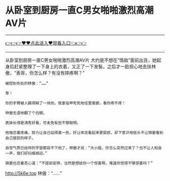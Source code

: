 # 从卧室到厨房一直C男女啪啪激烈高潮AV片

<hr/><a href="https://github.com/etdfr/piqi/issues/1">👉👉👉♥♥点此进入♥观看入口👈👉👉</a><hr/>

从卧室到厨房一直C男女啪啪激烈高潮AV片
大约是不想在“情敌”面前出丑，她起身后赶紧整理了一下身上的衣着，又正了一下发髻，之后才一脸担心地去扶林傲，“表哥，你怎么样？有没有摔疼啊？”

    被捏到伤处的林傲：“……”

    草！

    你的手臂被人踢得缺了一块肉，我拿指甲死死地往里面嵌，看你疼不疼！

    林傲无语地翻了个白眼。

    表妹长得是清秀好看，可未免有些不够聪明。

    他强忍着疼痛，努力让自己站得直一些，好让体态看起来更挺拔，却下意识地低头不让锦晏看到自己狼狈的样子。

    自觉气质已经帅的宇宙都容不下他了，林傲才说：“大小姐，你怎么突然过来了？也不让人知会一声，我们好扫榻相迎。”

    锦晏也忍着恶心道：“不提前安排，当然是想给你一个惊喜啊，难道你觉得不够惊喜吗？”
http://5k6e.top
    林傲：“……”
